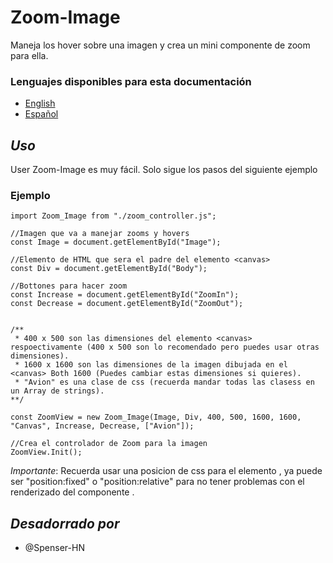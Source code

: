 # Zoom-Image
Maneja los hover sobre una imagen y crea un mini componente de zoom para ella.

### Lenguajes disponibles para esta documentación 
- [English](./README.md)
- [Español](./LEEME.md)

## _Uso_
User Zoom-Image es muy fácil.
Solo sigue los pasos del siguiente ejemplo

### Ejemplo

```
import Zoom_Image from "./zoom_controller.js";

//Imagen que va a manejar zooms y hovers
const Image = document.getElementById("Image");

//Elemento de HTML que sera el padre del elemento <canvas>
const Div = document.getElementById("Body");

//Bottones para hacer zoom
const Increase = document.getElementById("ZoomIn");
const Decrease = document.getElementById("ZoomOut");


/**
 * 400 x 500 son las dimensiones del elemento <canvas> respoectivamente (400 x 500 son lo recomendado pero puedes usar otras dimensiones).
 * 1600 x 1600 son las dimensiones de la imagen dibujada en el <canvas> Both 1600 (Puedes cambiar estas dimensiones si quieres).
 * "Avion" es una clase de css (recuerda mandar todas las clasess en un Array de strings).
**/

const ZoomView = new Zoom_Image(Image, Div, 400, 500, 1600, 1600, "Canvas", Increase, Decrease, ["Avion"]);

//Crea el controlador de Zoom para la imagen
ZoomView.Init();
```

*Importante*: Recuerda usar una posicion de css para el elemento <canvas>, ya puede ser "position:fixed" o "position:relative" para no tener problemas con el
 renderizado del componente <canvas>.

## _Desadorrado por_
- @Spenser-HN
